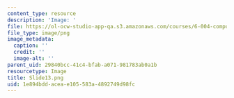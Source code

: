 ```yaml
---
content_type: resource
description: 'Image: '
file: https://ol-ocw-studio-app-qa.s3.amazonaws.com/courses/6-004-computation-structures-spring-2017/1e894bddaceae105583a4892749d98fc_Slide13.png
file_type: image/png
image_metadata:
  caption: ''
  credit: ''
  image-alt: ''
parent_uid: 29840bcc-41c4-bfab-a071-981783ab0a1b
resourcetype: Image
title: Slide13.png
uid: 1e894bdd-acea-e105-583a-4892749d98fc
---
```

